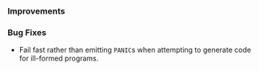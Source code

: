 ### Improvements


### Bug Fixes

* Fail fast rather than emitting `PANIC`s when attempting to generate code for ill-formed programs.
